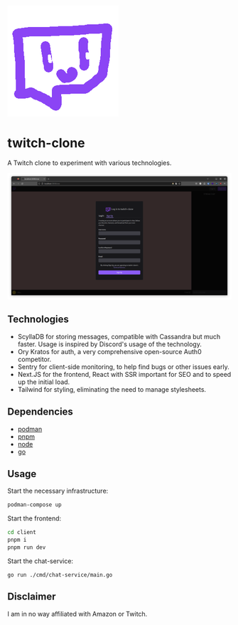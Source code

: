 ![](assets/logo.png)

# twitch-clone

A Twitch clone to experiment with various technologies.

![](assets/screenshot.png)

## Technologies
- ScyllaDB for storing messages, compatible with Cassandra but much faster. Usage is inspired by Discord's usage of the technology. 
- Ory Kratos for auth, a very comprehensive open-source Auth0 competitor.
- Sentry for client-side monitoring, to help find bugs or other issues early.
- Next.JS for the frontend, React with SSR important for SEO and to speed up the initial load.
- Tailwind for styling, eliminating the need to manage stylesheets.

## Dependencies
- [podman](https://github.com/containers/podman)
- [pnpm](https://github.com/pnpm/pnpm)
- [node](https://github.com/nodejs/node)
- [go](https://github.com/golang/go)

## Usage
Start the necessary infrastructure:
```sh
podman-compose up
```

Start the frontend:
```sh
cd client
pnpm i
pnpm run dev
```

Start the chat-service:
```
go run ./cmd/chat-service/main.go
```

## Disclaimer
I am in no way affiliated with Amazon or Twitch.
